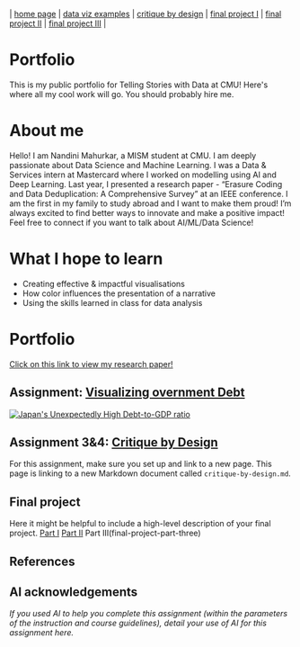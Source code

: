 | [home page](https://nandini-mahurkar.github.io/nandini-dataviz-portfolio/) | [data viz examples](dataviz-examples) | [critique by design](critique-by-design) | [final project I](final-project-part-one) | [final project II](final-project-part-two) | [final project III](final-project-part-three) |

# Portfolio
This is my public portfolio for Telling Stories with Data at CMU!  Here's where all my cool work will go.  You should probably hire me. 

# About me
Hello! I am Nandini Mahurkar, a MISM student at CMU. I am deeply passionate about Data Science and Machine Learning. I was a Data & Services intern at Mastercard where I worked on modelling using AI and Deep Learning. Last year, I presented a research paper - “Erasure Coding and Data Deduplication: A Comprehensive Survey” at an IEEE conference. 
I am the first in my family to study abroad and I want to make them proud!
I’m always excited to find better ways to innovate and make a positive impact! Feel free to connect if you want to talk about AI/ML/Data Science! 


# What I hope to learn

- Creating effective & impactful visualisations
- How color influences the presentation of a narrative
- Using the skills learned in class for data analysis

# Portfolio

[Click on this link to view my research paper!](https://ieeexplore.ieee.org/document/10512243)

## Assignment: [Visualizing overnment Debt](https://public.tableau.com/app/profile/nandini.mahurkar4149/viz/JapansUnexpectedlyHighDebt-to-GDPratio/JapansUnexpectedlyHighDebt-to-GDPratio?publish=yes)

<div class='tableauPlaceholder' id='viz1738008583985' style='position: relative'><noscript><a href='#'><img alt='Japan&#39;s Unexpectedly High Debt-to-GDP ratio  ' src='https:&#47;&#47;public.tableau.com&#47;static&#47;images&#47;Ja&#47;JapansUnexpectedlyHighDebt-to-GDPratio&#47;JapansUnexpectedlyHighDebt-to-GDPratio&#47;1_rss.png' style='border: none' /></a></noscript><object class='tableauViz'  style='display:none;'><param name='host_url' value='https%3A%2F%2Fpublic.tableau.com%2F' /> <param name='embed_code_version' value='3' /> <param name='site_root' value='' /><param name='name' value='JapansUnexpectedlyHighDebt-to-GDPratio&#47;JapansUnexpectedlyHighDebt-to-GDPratio' /><param name='tabs' value='no' /><param name='toolbar' value='yes' /><param name='static_image' value='https:&#47;&#47;public.tableau.com&#47;static&#47;images&#47;Ja&#47;JapansUnexpectedlyHighDebt-to-GDPratio&#47;JapansUnexpectedlyHighDebt-to-GDPratio&#47;1.png' /> <param name='animate_transition' value='yes' /><param name='display_static_image' value='yes' /><param name='display_spinner' value='yes' /><param name='display_overlay' value='yes' /><param name='display_count' value='yes' /><param name='language' value='en-US' /><param name='filter' value='publish=yes' /></object></div>                
<script type='text/javascript'>                    
  var divElement = document.getElementById('viz1738008583985');                    
  var vizElement = divElement.getElementsByTagName('object')[0];                    
  vizElement.style.width='100%';vizElement.style.height=(divElement.offsetWidth*0.75)+'px';                    
  var scriptElement = document.createElement('script');                    
  scriptElement.src = 'https://public.tableau.com/javascripts/api/viz_v1.js';                    
  vizElement.parentNode.insertBefore(scriptElement, vizElement);                
</script>

## Assignment 3&4: [Critique by Design](critique-by-design)
For this assignment, make sure you set up and link to a new page.  This page is linking to a new Markdown document called `critique-by-design.md`.  

## Final project
Here it might be helpful to include a high-level description of your final project. 
[Part I](final-project-part-one)
[Part II](final-project-part-two)
Part III(final-project-part-three)

## References


## AI acknowledgements
_If you used AI to help you complete this assignment (within the parameters of the instruction and course guidelines), detail your use of AI for this assignment here._

